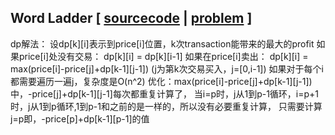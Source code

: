 ## Word Ladder [ [sourcecode](../src/WordLadder.cpp) | [problem](https://oj.leetcode.com/problems/word-ladder/) ]


dp解法：
设dp[k][i]表示到price[i]位置，k次transaction能带来的最大的profit
如果price[i]处没有交易：
    dp[k][i] = dp[k][i-1]
如果在price[i]卖出：
    dp[k][i] = max(price[i]-price[j]+dp[k-1][j-1]) (j为第k次交易买入，j=[0,i-1])
如果对于每个i都需要遍历一遍j，复杂度是O(n^2)
优化：max(price[i]-price[j]+dp[k-1][j-1])中，-price[j]+dp[k-1][j-1]每次都重复计算了，
当i=p时，j从1到p-1循环，i=p+1时，j从1到p循环,1到p-1和之前的是一样的，所以没有必要重复计算，
只需要计算j=p即，-price[p]+dp[k-1][p-1]的值
    
